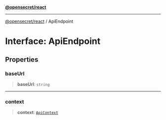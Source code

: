 [**@opensecret/react**](../README.md)

***

[@opensecret/react](../README.md) / ApiEndpoint

# Interface: ApiEndpoint

## Properties

### baseUrl

> **baseUrl**: `string`

***

### context

> **context**: [`ApiContext`](../type-aliases/ApiContext.md)
